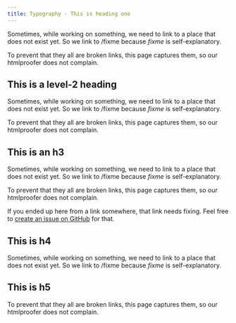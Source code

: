 ```yaml
---
title: Typography - This is heading one
---
```


Sometimes, while working on something, we need to link to a place that 
does not exist yet. So we link to /fixme because _fixme_ is self-explanatory.

To prevent that they all are broken links, this page captures them, so
our htmlproofer does not complain.

## This is a level-2 heading
Sometimes, while working on something, we need to link to a place that 
does not exist yet. So we link to /fixme because _fixme_ is self-explanatory.

To prevent that they all are broken links, this page captures them, so
our htmlproofer does not complain.

## This is an h3
Sometimes, while working on something, we need to link to a place that 
does not exist yet. So we link to /fixme because _fixme_ is self-explanatory.

To prevent that they all are broken links, this page captures them, so
our htmlproofer does not complain.

If you ended up here from a link somewhere, that link needs fixing.
Feel free to [create an issue on GitHub](https://github.com/freesewing/site/new) for that. 

## This is h4
Sometimes, while working on something, we need to link to a place that 
does not exist yet. So we link to /fixme because _fixme_ is self-explanatory.

## This is h5
To prevent that they all are broken links, this page captures them, so
our htmlproofer does not complain.

